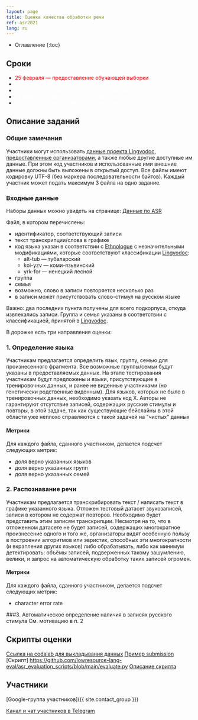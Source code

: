 ```yaml
---
layout: page
title: Оценка качества обработки речи
ref: asr2021
lang: ru
---
```


* Оглавление
{:toc}

## Сроки

* <span style="color: red">25 февраля — предоставление обучающей выборки</span>
* <span style="color: white">10 марта — предоставление тестовой выборки</span>
* <span style="color: white">20 марта — подача результатов участниками</span>
* <span style="color: white">21 марта — публикация результатов</span>
* <span style="color: white">26 марта  — сбор статей для публикации</span>

## Описание заданий
### Общие замечания
Участники могут использовать [данные проекта Lingvodoc, предоставленные организаторами](../data/index_data_asr.html), а также любые другие доступные им данные. При этом код участников и использованные ими внешние данные должны быть выложены в открытый доступ.
Все файлы имеют кодировку UTF-8 (без маркера последовательности байтов).
Каждый участник может подать максимум 3 файла на одно задание.


### Входные данные

Наборы данных можно увидеть на странице: [Данные по ASR](content/data/index_data_asr.html)

Файл, в котором перечислены:
* идентификатор, соответствующий записи
* текст транскрипции/слова в графике
* код языка указан в соответствии с [Ethnologue](https://www.ethnologue.com/browse/codes) с незначительными модификациями, которые соответствуют классификации [Lingvodoc](http://lingvodoc.ispras.ru):
    * alt-tub — тубаларский
    * koi-yzv — коми-язьвинский
    * yrk-for — ненецкий лесной
* группа
* семья
* возможно, слово в записи повторяется несколько раз
* в записи может присутствовать слово-стимул на русском языке

Важно: два последних пункта получены для всего подкорпуса, откуда извлекались записи.
Группа и семья указаны в соответствии с классификацией, принятой в [Lingvodoc](http://lingvodoc.ispras.ru).

В дорожке есть три направления оценки:

### 1. Определение языка
Участникам предлагается определить язык, группу, семью для произнесенного фрагмента. Все возможные группы/семьи будут указаны в предоставляемых данных. На этапе тестирования участникам будут предложены и языки, присутствующие в тренировочных данных, и ранее не виденные участниками (но генетически родственные виденным). Для языков, которых не было в тренировочных данных, необходимо указать код X.
Авторы не гарантируют отсутствие записей, содержащих русские стимулы и повторы, в этой задаче, так как существующие бейслайны в этой области уже неплохо справляются с такой задачей на "чистых" данных
#### Метрики
Для каждого файла, сданного участником, делается подсчет следующих метрик:
* доля верно указанных языков
* доля верно указанных групп
* доля верно указанных семей


### 2. Распознавание речи
Участникам предлагается транскрибировать текст / написать текст в графике указанного языка.
Отложен тестовый датасет звукозаписей, записи в котором не содержат повторов. Необходимо будет представить этим записям транскрипции. 
Несмотря на то, что в отложенном датасете не будет записей, содержащих многократное произнесение одного и того же, организаторы видят особенную пользу в построении алгоритмов или эвристик, способных эти многократности (и вкрапления других языков) либо обрабатывать, либо как минимум детектировать: объёмы записей, подверженных такому зашумлению, велики, и запрос на автоматическую обработку таких записей огромен.

#### Метрики
Для каждого файла, сданного участником, делается подсчет следующих метрик:
* character error rate


###3. Автоматическое определение наличия в записях русского стимула
См. мотивацию в п. 2

## Скрипты оценки
[Ссылка на codalab для выкладывания данных](https://competitions.codalab.org/competitions/30008)
[Пример submission](https://drive.google.com/file/d/1Zgp9CK-lFLNy-AztQJjZ-kwTxmb6s6LC/view?usp=sharing)
[Скрипт] https://github.com/lowresource-lang-eval/asr_evaluation_scripts/blob/main/evaluate.py
[Описание скрипта](https://github.com/lowresource-lang-eval/asr_evaluation_scripts/blob/main/README.md)


## Участники
[Google-группа участников]({{ site.contact_group }})

[Канал и чат участников в Telegram](https://t.me/joinchat/VEyIcKjL4efvhbKm)

